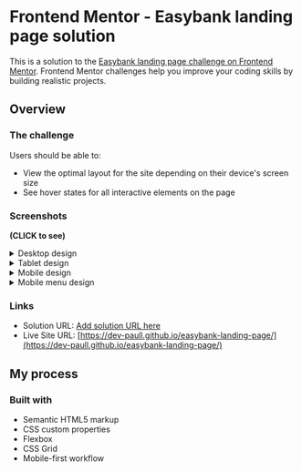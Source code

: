# Frontend Mentor - Easybank landing page solution

This is a solution to the [Easybank landing page challenge on Frontend Mentor](https://www.frontendmentor.io/challenges/easybank-landing-page-WaUhkoDN). Frontend Mentor challenges help you improve your coding skills by building realistic projects. 

## Overview

### The challenge

Users should be able to:

- View the optimal layout for the site depending on their device's screen size
- See hover states for all interactive elements on the page

### Screenshots

**(CLICK to see)**
<details>   
<summary>Desktop design</summary>
<img src="desktop.png">
</details>

<details>   
<summary>Tablet design</summary>
<img src="tablet.png">
</details>

<details>   
<summary>Mobile design</summary>
<img src="mobile.png">
</details>

<details>   
<summary>Mobile menu design</summary>
<img src="mobile_menu.png">
</details>

### Links

- Solution URL: [Add solution URL here](https://your-solution-url.com)
- Live Site URL: [https://dev-paull.github.io/easybank-landing-page/](https://dev-paull.github.io/easybank-landing-page/)

## My process

### Built with

- Semantic HTML5 markup
- CSS custom properties
- Flexbox
- CSS Grid
- Mobile-first workflow

